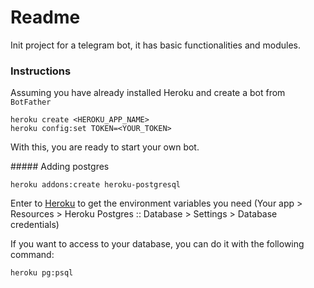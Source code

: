 # Readme
Init project for a telegram bot, it has basic functionalities and modules.

### Instructions
Assuming you have already installed Heroku and create a bot from `BotFather`
```
heroku create <HEROKU_APP_NAME>
heroku config:set TOKEN=<YOUR_TOKEN>
```
With this, you are ready to start your own bot.

##### Adding postgres
```
heroku addons:create heroku-postgresql
```
Enter to [Heroku](www.heroku.com) to get the environment variables you need (Your app > Resources > Heroku Postgres :: Database > Settings > Database credentials)

If you want to access to your database, you can do it with the following command:
```
heroku pg:psql
```

